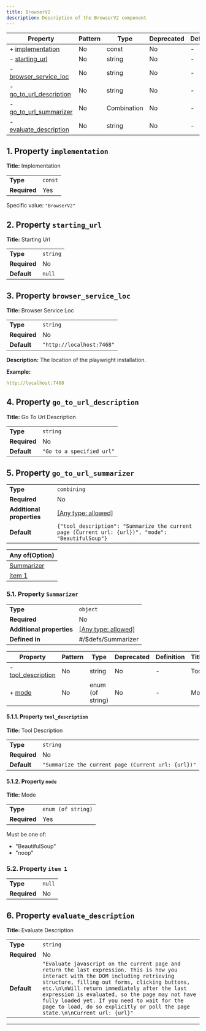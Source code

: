 ```yaml
---
title: BrowserV2
description: Description of the BrowserV2 component
---
```


| Property                                           | Pattern | Type        | Deprecated | Definition | Title/Description     |
| -------------------------------------------------- | ------- | ----------- | ---------- | ---------- | --------------------- |
| + [implementation](#implementation )               | No      | const       | No         | -          | Implementation        |
| - [starting_url](#starting_url )                   | No      | string      | No         | -          | Starting Url          |
| - [browser_service_loc](#browser_service_loc )     | No      | string      | No         | -          | Browser Service Loc   |
| - [go_to_url_description](#go_to_url_description ) | No      | string      | No         | -          | Go To Url Description |
| - [go_to_url_summarizer](#go_to_url_summarizer )   | No      | Combination | No         | -          | -                     |
| - [evaluate_description](#evaluate_description )   | No      | string      | No         | -          | Evaluate Description  |

## <a name="implementation"></a>1. Property `implementation`

**Title:** Implementation

|              |         |
| ------------ | ------- |
| **Type**     | `const` |
| **Required** | Yes     |

Specific value: `"BrowserV2"`

## <a name="starting_url"></a>2. Property `starting_url`

**Title:** Starting Url

|              |          |
| ------------ | -------- |
| **Type**     | `string` |
| **Required** | No       |
| **Default**  | `null`   |

## <a name="browser_service_loc"></a>3. Property `browser_service_loc`

**Title:** Browser Service Loc

|              |                           |
| ------------ | ------------------------- |
| **Type**     | `string`                  |
| **Required** | No                        |
| **Default**  | `"http://localhost:7468"` |

**Description:** The location of the playwright installation.

**Example:** 

```yaml
http://localhost:7468
```

## <a name="go_to_url_description"></a>4. Property `go_to_url_description`

**Title:** Go To Url Description

|              |                           |
| ------------ | ------------------------- |
| **Type**     | `string`                  |
| **Required** | No                        |
| **Default**  | `"Go to a specified url"` |

## <a name="go_to_url_summarizer"></a>5. Property `go_to_url_summarizer`

|                           |                                                                                                    |
| ------------------------- | -------------------------------------------------------------------------------------------------- |
| **Type**                  | `combining`                                                                                        |
| **Required**              | No                                                                                                 |
| **Additional properties** | [[Any type: allowed]](# "Additional Properties of any type are allowed.")                          |
| **Default**               | `{"tool_description": "Summarize the current page (Current url: {url})", "mode": "BeautifulSoup"}` |

| Any of(Option)                               |
| -------------------------------------------- |
| [Summarizer](#go_to_url_summarizer_anyOf_i0) |
| [item 1](#go_to_url_summarizer_anyOf_i1)     |

### <a name="go_to_url_summarizer_anyOf_i0"></a>5.1. Property `Summarizer`

|                           |                                                                           |
| ------------------------- | ------------------------------------------------------------------------- |
| **Type**                  | `object`                                                                  |
| **Required**              | No                                                                        |
| **Additional properties** | [[Any type: allowed]](# "Additional Properties of any type are allowed.") |
| **Defined in**            | #/$defs/Summarizer                                                        |

| Property                                                               | Pattern | Type             | Deprecated | Definition | Title/Description |
| ---------------------------------------------------------------------- | ------- | ---------------- | ---------- | ---------- | ----------------- |
| - [tool_description](#go_to_url_summarizer_anyOf_i0_tool_description ) | No      | string           | No         | -          | Tool Description  |
| + [mode](#go_to_url_summarizer_anyOf_i0_mode )                         | No      | enum (of string) | No         | -          | Mode              |

#### <a name="go_to_url_summarizer_anyOf_i0_tool_description"></a>5.1.1. Property `tool_description`

**Title:** Tool Description

|              |                                                     |
| ------------ | --------------------------------------------------- |
| **Type**     | `string`                                            |
| **Required** | No                                                  |
| **Default**  | `"Summarize the current page (Current url: {url})"` |

#### <a name="go_to_url_summarizer_anyOf_i0_mode"></a>5.1.2. Property `mode`

**Title:** Mode

|              |                    |
| ------------ | ------------------ |
| **Type**     | `enum (of string)` |
| **Required** | Yes                |

Must be one of:
* "BeautifulSoup"
* "noop"

### <a name="go_to_url_summarizer_anyOf_i1"></a>5.2. Property `item 1`

|              |        |
| ------------ | ------ |
| **Type**     | `null` |
| **Required** | No     |

## <a name="evaluate_description"></a>6. Property `evaluate_description`

**Title:** Evaluate Description

|              |                                                                                                                                                                                                                                                                                                                                                                                                                    |
| ------------ | ------------------------------------------------------------------------------------------------------------------------------------------------------------------------------------------------------------------------------------------------------------------------------------------------------------------------------------------------------------------------------------------------------------------ |
| **Type**     | `string`                                                                                                                                                                                                                                                                                                                                                                                                           |
| **Required** | No                                                                                                                                                                                                                                                                                                                                                                                                                 |
| **Default**  | `"Evaluate javascript on the current page and return the last expression. This is how you interact with the DOM including retrieving structure, filling out forms, clicking buttons, etc.\n\nWill return immediately after the last expression is evaluated, so the page may not have fully loaded yet. If you need to wait for the page to load, do so explicitly or poll the page state.\n\nCurrent url: {url}"` |

----------------------------------------------------------------------------------------------------------------------------
